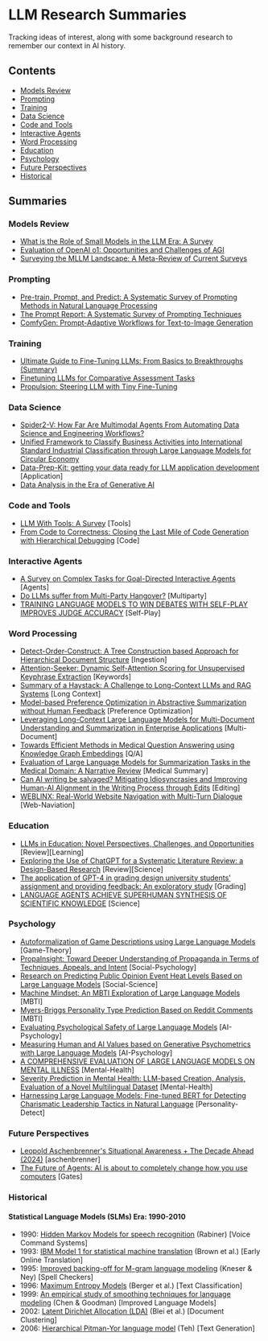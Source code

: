 # LLM Research Summaries

Tracking ideas of interest, along with some background research to remember our context in AI history.

## Contents
- [Models Review](#models-review)
- [Prompting](#prompting)
- [Training](#training)
- [Data Science](#data-science)
- [Code and Tools](#code-and-tools)
- [Interactive Agents](#interactive-agents)
- [Word Processing](#word-processing)
- [Education](#education)
- [Psychology](#psychology)
- [Future Perspectives](#future-perspectives)
- [Historical](#historical)

## Summaries
### Models Review
- [What is the Role of Small Models in the LLM Era: A Survey](models-review/small-models_survey.md)
- [Evaluation of OpenAI o1: Opportunities and Challenges of AGI](models-review/evaluation-o1-towards-agi-oportunities-challenges.md)
- [Surveying the MLLM Landscape: A Meta-Review of Current Surveys](models-review/MLLM-Landscape_Review-Current-Surveys.md)

### Prompting
- [Pre-train, Prompt, and Predict: A Systematic Survey of Prompting Methods in Natural Language Processing](prompting/prompt-based-learning.md)
- [The Prompt Report: A Systematic Survey of Prompting Techniques](prompting/prompt-techniques_survey.md)
- [ComfyGen: Prompt-Adaptive Workflows for Text-to-Image Generation](prompting/ComfyGen-Prompt-Adaptive-Workflows-Text-to-Image.md)

### Training
- [Ultimate Guide to Fine-Tuning LLMs: From Basics to Breakthroughs (Summary)](training/ultimate-guide-fine-tuning-llm_parthasarathy.md)
- [Finetuning LLMs for Comparative Assessment Tasks](training/Comparative-Assesment.md)
- [Propulsion: Steering LLM with Tiny Fine-Tuning](training/propultion-tiny-finetune.md)

### Data Science
- [Spider2-V: How Far Are Multimodal Agents From Automating Data Science and Engineering Workflows?](data-science/Spider2-V_Automating-Data-Science-and-Engineering-Workflows.md)
- [Unified Framework to Classify Business Activities into International Standard Industrial Classification through Large Language Models for Circular Economy](data-science/Classify-Business-Activities-into-International-Standard-Industrial-Classification-for-Circular-Economy.md)
- [Data-Prep-Kit: getting your data ready for LLM application development](data-science/data-prep-kit.md) [Application]
- [Data Analysis in the Era of Generative AI](data-science/Data-Analysis-in-the-Era-of-Generative-AI.md)

### Code and Tools
- [LLM With Tools: A Survey](code-tools/llm-with-tools.md) [Tools]
- [From Code to Correctness: Closing the Last Mile of Code Generation with Hierarchical Debugging](code-tools/Closing-the-Last-Mile-of-Code-Generation-with-Hierarchical-Debugging.md) [Code]

### Interactive Agents
- [A Survey on Complex Tasks for Goal-Directed Interactive Agents](Survey-on-Complex-Tasks-for-Goal-Directed-Interactive-Agents.md) [Agents]
- [Do LLMs suffer from Multi-Party Hangover?](Do-LLMs-suffer-from-Multi-Party-Hangover.md) [Multiparty] 
- [TRAINING LANGUAGE MODELS TO WIN DEBATES WITH SELF-PLAY IMPROVES JUDGE ACCURACY](TRAINING-LANGUAGE-MODELS-TO-WINDEBATES-WITHSELF-PLAY.md) [Self-Play]

### Word Processing
- [Detect-Order-Construct: A Tree Construction based Approach for Hierarchical Document Structure](document-processing/detect-order-construct.md) [Ingestion]
- [Attention-Seeker: Dynamic Self-Attention Scoring for Unsupervised Keyphrase Extraction](document-processing/Attention-Seeker_Unsupervised-Keyphrase-Extraction.md) [Keywords]
- [Summary of a Haystack: A Challenge to Long-Context LLMs and RAG Systems](document-processing/summary-of-a-haystack.md) [Long Context]
- [Model-based Preference Optimization in Abstractive Summarization without Human Feedback](document-processing/Model-based-Preference-Optimization-in-Abstractive-Summarization-without-Human-Feedback.md) [Preference Optimization]
- [Leveraging Long-Context Large Language Models for Multi-Document Understanding and Summarization in Enterprise Applications](document-processing/Multi-Document-Understanding-and-Summarization-Enterprise-Applications.md) [Multi-Document]
- [Towards Efficient Methods in Medical Question Answering using Knowledge Graph Embeddings](document-processing/efficient-medical-qa.md) [Q/A]
- [Evaluation of Large Language Models for Summarization Tasks in the Medical Domain: A Narrative Review](document-processing/Evaluation-LLM-Summarization-Tasks-in-the-Medical-Domain.md) [Medical Summary]
- [Can AI writing be salvaged? Mitigating Idiosyncrasies and Improving Human-AI Alignment in the Writing Process through Edits](document-processing/Mitigating-Idiosyncrasies_Improving-Human-AI-Alignment-in-Writing-through-Edits.md) [Editing]
- [WEBLINX: Real-World Website Navigation with Multi-Turn Dialogue](document-processing/WEBLINX_Website-Navigation-Multi-Turn-Dialogue.md) [Web-Naviation]

### Education
- [LLMs in Education: Novel Perspectives, Challenges, and Opportunities](education/LLMs-in-Education_Review.md) [Review][Learning]
- [Exploring the Use of ChatGPT for a Systematic Literature Review: a Design-Based Research](education/Exploring-the-Use-of-ChatGPT-for-a-Systematic-Literature-Review.md) [Review][Science]
- [The application of GPT-4 in grading design university students’ assignment and providing feedback: An exploratory study](education/grading-design-university-assignment_feedback.md) [Grading]
- [LANGUAGE AGENTS ACHIEVE SUPERHUMAN SYNTHESIS OF SCIENTIFIC KNOWLEDGE](education/Language_Agents_Science.md) [Science]

### Psychology
- [Autoformalization of Game Descriptions using Large Language Models](psychology/autoformalize-game-descriptions.md) [Game-Theory]
- [PropaInsight: Toward Deeper Understanding of Propaganda in Terms of Techniques, Appeals, and Intent](psychology/PropaInsight-Toward-Deeper-Understanding-of-Propaganda.md) [Social-Psychology]
- [Research on Predicting Public Opinion Event Heat Levels Based on Large Language Models](psychology/predict-public-opinion.md) [Social-Science]
- [Machine Mindset: An MBTI Exploration of Large Language Models](psychology/Machine-Mindset_MBTI.md) [MBTI]
- [Myers-Briggs Personality Type Prediction Based on Reddit Comments](psychology/Personality_Prediction_Based_on_Reddit_Comments.md) [MBTI]
- [Evaluating Psychological Safety of Large Language Models](psychology/Evaluating-Psychological-Safety-of-Large-Language-Models.md) [AI-Psychology]
- [Measuring Human and AI Values based on Generative Psychometrics with Large Language Models](psychology/measuring-values_human-ai.md) [AI-Psychology]
- [A COMPREHENSIVE EVALUATION OF LARGE LANGUAGE MODELS ON MENTAL ILLNESS](psychology/mental-health-llm-survey.md) [Mental-Health]
- [Severity Prediction in Mental Health: LLM-based Creation, Analysis, Evaluation of a Novel Multilingual Dataset](psychology/Severity-Prediction-in-Mental-Health.md) [Mental-Health]
- [Harnessing Large Language Models: Fine-tuned BERT for Detecting Charismatic Leadership Tactics in Natural Language](psychology/Fine-tuned-BERT-for-Detecting-Charismatic-Leadership.md) [Personality-Detect]

### Future Perspectives
- [Leopold Aschenbrenner's Situational Awareness + The Decade Ahead (2024)](future-perspectives/situational-awareness_leopold-aschenbrenner.md) [aschenbrenner]
- [The Future of Agents: AI is about to completely change how you use computers](future-perspectives/future-agents-gates.md) [Gates]

### Historical
#### Statistical Language Models (SLMs) Era: 1990-2010
- 1990: [Hidden Markov Models for speech recognition](history/SLM_Hidden-Markov-Models-for-Speech-Recognition.md) (Rabiner) [Voice Command Systems]    
- 1993: [IBM Model 1 for statistical machine translation](history/SLM_Mathematics-of-Statistical-Machine-Translation.md) (Brown et al.) [Early Online Translation]    
- 1995: [Improved backing-off for M-gram language modeling](history/SLM_IMPROVED-BACKING-OFF-FOR-M-GRAM-LANGUAGE-MODELING.md) (Kneser & Ney) [Spell Checkers]    
- 1996: [Maximum Entropy Models](history/SLM_Maximum-Entropy-Approach-NLP.md) (Berger et al.) [Text Classification]    
- 1999: [An empirical study of smoothing techniques for language modeling](history/SLM_empirical-study-of-smoothing-techniques-for-language-modeling.md) (Chen & Goodman) [Improved Language Models]    
- 2002: [Latent Dirichlet Allocation (LDA)](history/SLM_Latent-Dirichlet-Allocation.md) (Blei et al.) [Document Clustering]    
- 2006: [Hierarchical Pitman-Yor language model](history/SLM_A-Hierarchical-Bayesian-Language-Model-based-on-Pitman-Yor-Processes.md) (Teh) [Text Generation]
